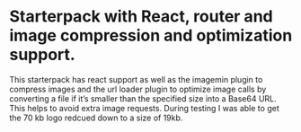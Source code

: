 # Starterpack with React, router  and image compression and optimization support. 
This starterpack has react support as well as the imagemin plugin to compress images and the url loader plugin to optimize image calls by converting a file if it’s smaller than the specified size into a Base64 URL. This helps to avoid extra image requests. During testing I was able to get the 70 kb logo redcued down to a size of 19kb. 
